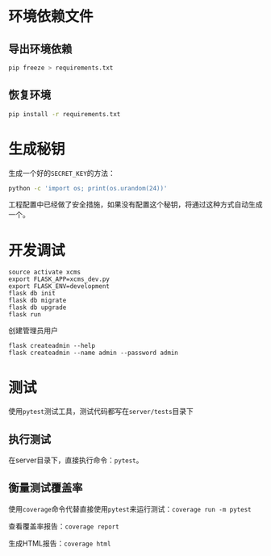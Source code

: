 # 环境依赖文件
## 导出环境依赖
```bash
pip freeze > requirements.txt
```
## 恢复环境
```bash
pip install -r requirements.txt
```

# 生成秘钥
生成一个好的`SECRET_KEY`的方法：
```bash
python -c 'import os; print(os.urandom(24))'
```
工程配置中已经做了安全措施，如果没有配置这个秘钥，将通过这种方式自动生成一个。


# 开发调试
```
source activate xcms
export FLASK_APP=xcms_dev.py
export FLASK_ENV=development
flask db init
flask db migrate
flask db upgrade
flask run
```

创建管理员用户
```
flask createadmin --help
flask createadmin --name admin --password admin
```

# 测试
使用`pytest`测试工具，测试代码都写在`server/tests`目录下

## 执行测试
在server目录下，直接执行命令：`pytest`。

## 衡量测试覆盖率
使用`coverage`命令代替直接使用`pytest`来运行测试：`coverage run -m pytest`

查看覆盖率报告：`coverage report`

生成HTML报告：`coverage html`

